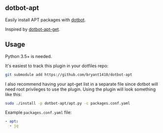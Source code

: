 ## dotbot-apt

Easily install APT packages with [dotbot](https://github.com/anishathalye/dotbot).

Inspired by [dotbot-apt-get](https://github.com/rubenvereecken/dotbot-apt-get).

## Usage

Python 3.5+ is needed.

It's easiest to track this plugin in your dotfiles repo:

```bash
git submodule add https://github.com/bryant1410/dotbot-apt
```

I also recommend having your apt-get list in a separate file since dotbot will need root privileges to use the plugin.
Using the plugin will look something like this:

```bash
sudo ./install -p dotbot-apt/apt.py -c packages.conf.yaml
```

Example `packages.conf.yaml` file:

```yaml
- apt:
  - jq
```
